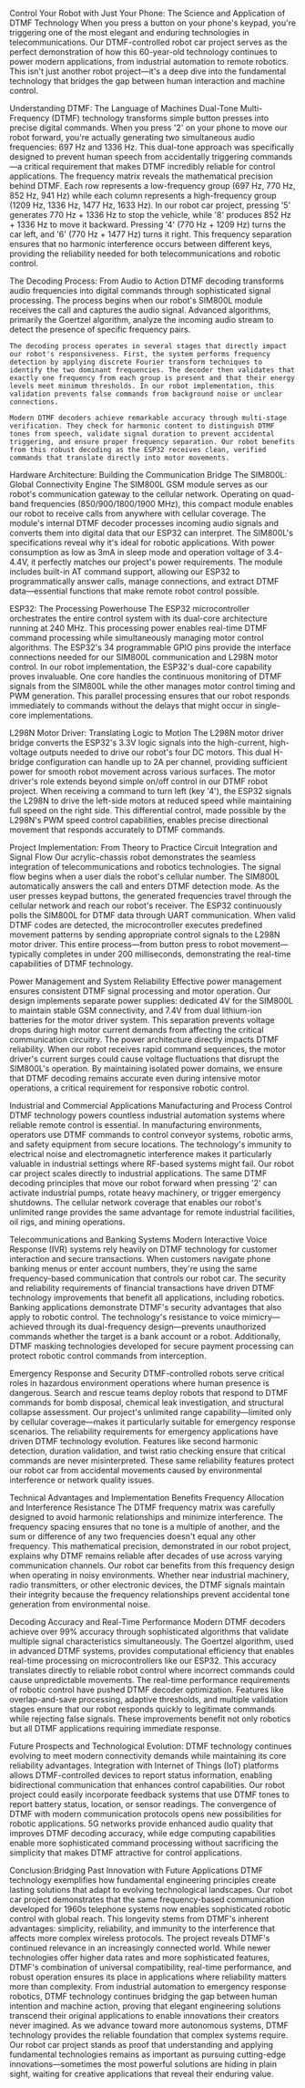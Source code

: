 Control Your Robot with Just Your Phone: The Science and Application of DTMF Technology
    When you press a button on your phone's keypad, you're triggering one of the most elegant and enduring technologies in telecommunications. Our DTMF-controlled robot car project serves as the perfect demonstration of how this 60-year-old technology continues to power modern applications, from industrial automation to remote robotics. This isn't just another robot project—it's a deep dive into the fundamental technology that bridges the gap between human interaction and machine control.

Understanding DTMF: The Language of Machines
    Dual-Tone Multi-Frequency (DTMF) technology transforms simple button presses into precise digital commands. When you press '2' on your phone to move our robot forward, you're actually generating two simultaneous audio frequencies: 697 Hz and 1336 Hz. This dual-tone approach was specifically designed to prevent human speech from accidentally triggering commands—a critical requirement that makes DTMF incredibly reliable for control applications.
    The frequency matrix reveals the mathematical precision behind DTMF. Each row represents a low-frequency group (697 Hz, 770 Hz, 852 Hz, 941 Hz) while each column represents a high-frequency group (1209 Hz, 1336 Hz, 1477 Hz, 1633 Hz). In our robot car project, pressing '5' generates 770 Hz + 1336 Hz to stop the vehicle, while '8' produces 852 Hz + 1336 Hz to move it backward. Pressing '4' (770 Hz + 1209 Hz) turns the car left, and '6' (770 Hz + 1477 Hz) turns it right. This frequency separation ensures that no harmonic interference occurs between different keys, providing the reliability needed for both telecommunications and robotic control.

The Decoding Process: From Audio to Action
    DTMF decoding transforms audio frequencies into digital commands through sophisticated signal processing. The process begins when our robot's SIM800L module receives the call and captures the audio signal. Advanced algorithms, primarily the Goertzel algorithm, analyze the incoming audio stream to detect the presence of specific frequency pairs.

    The decoding process operates in several stages that directly impact our robot's responsiveness. First, the system performs frequency detection by applying discrete Fourier transform techniques to identify the two dominant frequencies. The decoder then validates that exactly one frequency from each group is present and that their energy levels meet minimum thresholds. In our robot implementation, this validation prevents false commands from background noise or unclear connections.

    Modern DTMF decoders achieve remarkable accuracy through multi-stage verification. They check for harmonic content to distinguish DTMF tones from speech, validate signal duration to prevent accidental triggering, and ensure proper frequency separation. Our robot benefits from this robust decoding as the ESP32 receives clean, verified commands that translate directly into motor movements.

Hardware Architecture: Building the Communication Bridge
The SIM800L: Global Connectivity Engine
    The SIM800L GSM module serves as our robot's communication gateway to the cellular network. Operating on quad-band frequencies (850/900/1800/1900 MHz), this compact module enables our robot to receive calls from anywhere with cellular coverage. The module's internal DTMF decoder processes incoming audio signals and converts them into digital data that our ESP32 can interpret.
    The SIM800L's specifications reveal why it's ideal for robotic applications. With power consumption as low as 3mA in sleep mode and operation voltage of 3.4-4.4V, it perfectly matches our project's power requirements. The module includes built-in AT command support, allowing our ESP32 to programmatically answer calls, manage connections, and extract DTMF data—essential functions that make remote robot control possible.

ESP32: The Processing Powerhouse
      The ESP32 microcontroller orchestrates the entire control system with its dual-core architecture running at 240 MHz. This processing power enables real-time DTMF command processing while simultaneously managing motor control algorithms. The ESP32's 34 programmable GPIO pins provide the interface connections needed for our SIM800L communication and L298N motor control.
    In our robot implementation, the ESP32's dual-core capability proves invaluable. One core handles the continuous monitoring of DTMF signals from the SIM800L while the other manages motor control timing and PWM generation. This parallel processing ensures that our robot responds immediately to commands without the delays that might occur in single-core implementations.

L298N Motor Driver: Translating Logic to Motion
      The L298N motor driver bridge converts the ESP32's 3.3V logic signals into the high-current, high-voltage outputs needed to drive our robot's four DC motors. This dual H-bridge configuration can handle up to 2A per channel, providing sufficient power for smooth robot movement across various surfaces.
The motor driver's role extends beyond simple on/off control in our DTMF robot project. When receiving a command to turn left (key '4'), the ESP32 signals the L298N to drive the left-side motors at reduced speed while maintaining full speed on the right side. This differential control, made possible by the L298N's PWM speed control capabilities, enables precise directional movement that responds accurately to DTMF commands.

Project Implementation: From Theory to Practice
Circuit Integration and Signal Flow
         Our acrylic-chassis robot demonstrates the seamless integration of telecommunications and robotics technologies. The signal flow begins when a user dials the robot's cellular number. The SIM800L automatically answers the call and enters DTMF detection mode. As the user presses keypad buttons, the generated frequencies travel through the cellular network and reach our robot's receiver.
        The ESP32 continuously polls the SIM800L for DTMF data through UART communication. When valid DTMF codes are detected, the microcontroller executes predefined movement patterns by sending appropriate control signals to the L298N motor driver. This entire process—from button press to robot movement—typically completes in under 200 milliseconds, demonstrating the real-time capabilities of DTMF technology.

Power Management and System Reliability
                Effective power management ensures consistent DTMF signal processing and motor operation. Our design implements separate power supplies: dedicated 4V for the SIM800L to maintain stable GSM connectivity, and 7.4V from dual lithium-ion batteries for the motor driver system. This separation prevents voltage drops during high motor current demands from affecting the critical communication circuitry.
The power architecture directly impacts DTMF reliability. When our robot receives rapid command sequences, the motor driver's current surges could cause voltage fluctuations that disrupt the SIM800L's operation. By maintaining isolated power domains, we ensure that DTMF decoding remains accurate even during intensive motor operations, a critical requirement for responsive robotic control.

Industrial and Commercial Applications
Manufacturing and Process Control
                DTMF technology powers countless industrial automation systems where reliable remote control is essential. In manufacturing environments, operators use DTMF commands to control conveyor systems, robotic arms, and safety equipment from secure locations. The technology's immunity to electrical noise and electromagnetic interference makes it particularly valuable in industrial settings where RF-based systems might fail.
Our robot car project scales directly to industrial applications. The same DTMF decoding principles that move our robot forward when pressing '2' can activate industrial pumps, rotate heavy machinery, or trigger emergency shutdowns. The cellular network coverage that enables our robot's unlimited range provides the same advantage for remote industrial facilities, oil rigs, and mining operations.

Telecommunications and Banking Systems
                 Modern Interactive Voice Response (IVR) systems rely heavily on DTMF technology for customer interaction and secure transactions. When customers navigate phone banking menus or enter account numbers, they're using the same frequency-based communication that controls our robot car. The security and reliability requirements of financial transactions have driven DTMF technology improvements that benefit all applications, including robotics.
Banking applications demonstrate DTMF's security advantages that also apply to robotic control. The technology's resistance to voice mimicry—achieved through its dual-frequency design—prevents unauthorized commands whether the target is a bank account or a robot. Additionally, DTMF masking technologies developed for secure payment processing can protect robotic control commands from interception.

Emergency Response and Security
              DTMF-controlled robots serve critical roles in hazardous environment operations where human presence is dangerous. Search and rescue teams deploy robots that respond to DTMF commands for bomb disposal, chemical leak investigation, and structural collapse assessment. Our project's unlimited range capability—limited only by cellular coverage—makes it particularly suitable for emergency response scenarios.
The reliability requirements for emergency applications have driven DTMF technology evolution. Features like second harmonic detection, duration validation, and twist ratio checking ensure that critical commands are never misinterpreted. These same reliability features protect our robot car from accidental movements caused by environmental interference or network quality issues.

Technical Advantages and Implementation Benefits
          Frequency Allocation and Interference Resistance
The DTMF frequency matrix was carefully designed to avoid harmonic relationships and minimize interference. The frequency spacing ensures that no tone is a multiple of another, and the sum or difference of any two frequencies doesn't equal any other frequency. This mathematical precision, demonstrated in our robot project, explains why DTMF remains reliable after decades of use across varying communication channels.
Our robot car benefits from this frequency design when operating in noisy environments. Whether near industrial machinery, radio transmitters, or other electronic devices, the DTMF signals maintain their integrity because the frequency relationships prevent accidental tone generation from environmental noise.

Decoding Accuracy and Real-Time Performance
           Modern DTMF decoders achieve over 99% accuracy through sophisticated algorithms that validate multiple signal characteristics simultaneously. The Goertzel algorithm, used in advanced DTMF systems, provides computational efficiency that enables real-time processing on microcontrollers like our ESP32. This accuracy translates directly to reliable robot control where incorrect commands could cause unpredictable movements.
The real-time performance requirements of robotic control have pushed DTMF decoder optimization. Features like overlap-and-save processing, adaptive thresholds, and multiple validation stages ensure that our robot responds quickly to legitimate commands while rejecting false signals. These improvements benefit not only robotics but all DTMF applications requiring immediate response.

Future Prospects and Technological Evolution:
      DTMF technology continues evolving to meet modern connectivity demands while maintaining its core reliability advantages. Integration with Internet of Things (IoT) platforms allows DTMF-controlled devices to report status information, enabling bidirectional communication that enhances control capabilities. Our robot project could easily incorporate feedback systems that use DTMF tones to report battery status, location, or sensor readings.
The convergence of DTMF with modern communication protocols opens new possibilities for robotic applications. 5G networks provide enhanced audio quality that improves DTMF decoding accuracy, while edge computing capabilities enable more sophisticated command processing without sacrificing the simplicity that makes DTMF attractive for control applications.

Conclusion:Bridging Past Innovation with Future Applications
     DTMF technology exemplifies how fundamental engineering principles create lasting solutions that adapt to evolving technological landscapes. Our robot car project demonstrates that the same frequency-based communication developed for 1960s telephone systems now enables sophisticated robotic control with global reach. This longevity stems from DTMF's inherent advantages: simplicity, reliability, and immunity to the interference that affects more complex wireless protocols.
The project reveals DTMF's continued relevance in an increasingly connected world. While newer technologies offer higher data rates and more sophisticated features, DTMF's combination of universal compatibility, real-time performance, and robust operation ensures its place in applications where reliability matters more than complexity. From industrial automation to emergency response robotics, DTMF technology continues bridging the gap between human intention and machine action, proving that elegant engineering solutions transcend their original applications to enable innovations their creators never imagined.
As we advance toward more autonomous systems, DTMF technology provides the reliable foundation that complex systems require. Our robot car project stands as proof that understanding and applying fundamental technologies remains as important as pursuing cutting-edge innovations—sometimes the most powerful solutions are hiding in plain sight, waiting for creative applications that reveal their enduring value.



